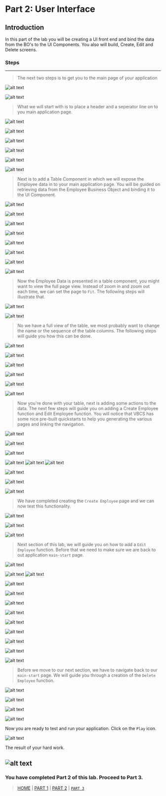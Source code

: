 # Part 2: User Interface

## Introduction
In this part of the lab you will be creating a UI front end and bind the data from the BO's to the UI Components. You also will build, Create, Edit and Delete screens.

### Steps
----
> The next two steps is to get you to the main page of your application

![alt text](resources/images/ui/29.png "Logo Title Text 1")

![alt text](resources/images/ui/30.png "Logo Title Text 1")

> What we will start with is to place a header and a seperator line on to you main application page.

![alt text](resources/images/ui/31.png "Logo Title Text 1")

![alt text](resources/images/ui/32.png "Logo Title Text 1")

![alt text](resources/images/ui/33.png "Logo Title Text 1")

![alt text](resources/images/ui/34.png "Logo Title Text 1")

![alt text](resources/images/ui/35.png "Logo Title Text 1")

![alt text](resources/images/ui/36.png "Logo Title Text 1")

> Next is to add a Table Component in which we will expose the Employee data in to your main application page. You will be guided on retrieving data from the Employee Business Object and binding it to the UI Component.

![alt text](resources/images/ui/37.png "Logo Title Text 1")

![alt text](resources/images/ui/38.png "Logo Title Text 1")

![alt text](resources/images/ui/39.png "Logo Title Text 1")

![alt text](resources/images/ui/40.png "Logo Title Text 1")

![alt text](resources/images/ui/41.png "Logo Title Text 1")

![alt text](resources/images/ui/43.png "Logo Title Text 1")

![alt text](resources/images/ui/45.png "Logo Title Text 1")

![alt text](resources/images/ui/46.png "Logo Title Text 1")

> Now the Employee Data is presented in a table component, you might want to view the full page view. Instead of zoom in and zoom out each time, we can set the page to `Fit`. The following steps will illustrate that.

![alt text](resources/images/ui/47.png "Logo Title Text 1")

![alt text](resources/images/ui/48.png "Logo Title Text 1")

> No we have a full view of the table, we most probably want to change the name or the sequence of the table columns. The following steps will guide you how this can be done.

![alt text](resources/images/ui/49.png "Logo Title Text 1")

![alt text](resources/images/ui/50.png "Logo Title Text 1")

![alt text](resources/images/ui/51.png "Logo Title Text 1")

![alt text](resources/images/ui/52.png "Logo Title Text 1")

![alt text](resources/images/ui/53.png "Logo Title Text 1")

![alt text](resources/images/ui/54.png "Logo Title Text 1")

> Now you're done with your table, next is adding some actions to the data. The next few steps will guide you on adding a Create Employee function and Edit Employee function. You will notice that VBCS has some nice pre-built quickstarts to help you generating the various pages and linking the navigation.

![alt text](resources/images/ui/55.png "Logo Title Text 1")

![alt text](resources/images/ui/56.png "Logo Title Text 1")

![alt text](resources/images/ui/57.png "Logo Title Text 1")

![alt text](resources/images/ui/58.png "Logo Title Text 1")
![alt text](resources/images/ui/81.png "Logo Title Text 1")
![alt text](resources/images/ui/59.png "Logo Title Text 1")

![alt text](resources/images/ui/60.png "Logo Title Text 1")

![alt text](resources/images/ui/61.png "Logo Title Text 1")

![alt text](resources/images/ui/62.png "Logo Title Text 1")

> We have completed creating the `Create Employee` page and we can now test this functionality.

![alt text](resources/images/ui/63.png "Logo Title Text 1")

![alt text](resources/images/ui/64.png "Logo Title Text 1")

![alt text](resources/images/ui/65.png "Logo Title Text 1")

> Next section of this lab, we will guide you on how to add a `Edit Employee` function. Before that we need to make sure we are back to out application `main-start` page.

![alt text](resources/images/ui/66.png "Logo Title Text 1")

![alt text](resources/images/ui/67.png "Logo Title Text 1")
![alt text](resources/images/ui/82.png "Logo Title Text 1")

![alt text](resources/images/ui/68.png "Logo Title Text 1")

![alt text](resources/images/ui/69.png "Logo Title Text 1")

![alt text](resources/images/ui/70.png "Logo Title Text 1")

![alt text](resources/images/ui/71.png "Logo Title Text 1")

![alt text](resources/images/ui/72.png "Logo Title Text 1")

![alt text](resources/images/ui/73.png "Logo Title Text 1")

![alt text](resources/images/ui/74.png "Logo Title Text 1")

![alt text](resources/images/ui/75.png "Logo Title Text 1")

![alt text](resources/images/ui/76.png "Logo Title Text 1")

> Before we move to our next section, we have to navigate back to our `main-start` page. We will guide you through a creation of the `Delete Employee` function.

![alt text](resources/images/ui/77.png "Logo Title Text 1")

![alt text](resources/images/ui/78.png "Logo Title Text 1")

![alt text](resources/images/ui/79.png "Logo Title Text 1")

![alt text](resources/images/ui/80.png "Logo Title Text 1")

Now you are ready to test and run your application. Click on the `Play` icon.

![alt text](resources/images/ui/83.png "Logo Title Text 1")

The result of your hard work.

![alt text](resources/images/ui/84.png "Logo Title Text 1")
----
### You have completed Part 2 of this lab. Proceed to Part 3.

> [HOME](README.md) | [PART 1](PART_1.md) | [PART 2](PART_2.md) | [`PART 3`](PART_3.md)
